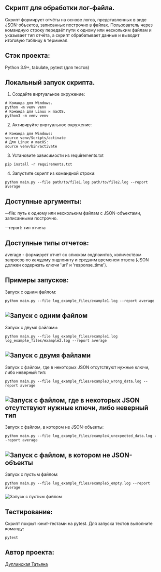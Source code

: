 ## Скрипт для обработки лог-файла.
Скрипт формирует отчёты на основе логов, представленных в виде JSON-объектов, записанных построчно в файлах. Пользователь через командную строку передаёт пути к одному или нескольким файлам и указывает тип отчёта, а скрипт обрабатывает данные и выводит итоговую таблицу в терминал.

## Стэк проекта:
Python 3.9+, tabulate, pytest (для тестов)

## Локальный запуск скрипта.
1. Создайте виртуальное окружение:
```
# Команда для Windows.
python -m venv venv
# Команда для Linux и macOS.
python3 -m venv venv
```
2. Активируйте виртуальное окружение:
```
# Команда для Windows:
source venv/Scripts/activate
# Для Linux и macOS:
source venv/bin/activate
```
3. Установите зависимости из requirements.txt
```
pip install -r requirements.txt
```
4. Запустите скрипт из командной строки:
```
python main.py --file path/to/file1.log path/to/file2.log --report average
```

## Доступные аргументы:
--file: путь к одному или нескольким файлам с JSON-объектами, записанными построчно.

--report: тип отчета

## Доступные типы отчетов:
average - формирует отчет со списком эндпоинтов, количеством запросов по каждому эндпоинту и средним временем ответа (JSON должен содержать ключи 'url' и 'response_time').

## Примеры запусков:
Запуск с одним файлом:

```python main.py --file log_example_files/example1.log --report average```

![Запуск с одним файлом](launch_example_screenshots/launch_one_file.png)
---
Запуск с двумя файлами:

```python main.py --file log_example_files/example1.log log_example_files/example2.log --report average```

![Запуск с двумя файлами](launch_example_screenshots/launch_two_files.png)
---
Запуск с файлом, где в некоторых JSON отсутствуют нужные ключи, либо неверный тип:

```python main.py --file log_example_files/example3_wrong_data.log --report average```

![Запуск с файлом, где в некоторых JSON отсутствуют нужные ключи, либо неверный тип](launch_example_screenshots/launch_wrong_data.png)
---
Запуск с файлом, в котором не JSON-объекты:

```python main.py --file log_example_files/example4_unexpected_data.log --report average```

![Запуск с файлом, в котором не JSON-объекты](launch_example_screenshots/launch_unexpected_data.png)
---
Запуск с пустым файлом:

```python main.py --file log_example_files/example5_empty.log --report average```

![Запуск с пустым файлом](launch_example_screenshots/launch_empty.png)

## Тестирование:
Скрипт покрыт юнит-тестами на pytest.
Для запуска тестов выполните команду:
```
pytest
```

## Автор проекта:
[Дуплинская Татьяна](https://github.com/tatiana-dup)